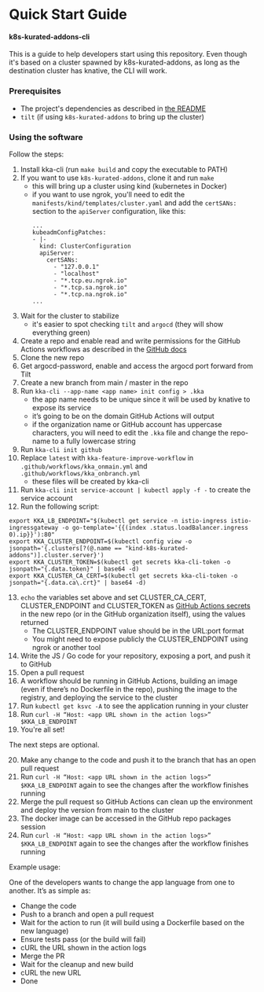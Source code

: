 # Quick Start Guide

#### k8s-kurated-addons-cli

This is a guide to help developers start using this repository. Even though it's based on a cluster spawned by k8s-kurated-addons, as long as the destination cluster has knative, the CLI will work.

### Prerequisites

- The project's dependencies as described in [the README](README.md)
- `tilt` (if using `k8s-kurated-addons` to bring up the cluster)

### Using the software

Follow the steps:

1. Install kka-cli (run `make build` and copy the executable to PATH)
2. If you want to use `k8s-kurated-addons`, clone it and run `make`
    * this will bring up a cluster using kind (kubernetes in Docker)
    * if you want to use ngrok, you'll need to edit the `manifests/kind/templates/cluster.yaml` and add the `certSANs:` section to the `apiServer` configuration, like this:
      ```
      ...
      kubeadmConfigPatches:
      - |-
        kind: ClusterConfiguration
        apiServer:
          certSANs:
            - "127.0.0.1"
            - "localhost"
            - "*.tcp.eu.ngrok.io"
            - "*.tcp.sa.ngrok.io"
            - "*.tcp.na.ngrok.io"
      ...
      ```
3. Wait for the cluster to stabilize
    * it's easier to spot checking `tilt` and `argocd` (they will show everything green)
4. Create a repo and enable read and write permissions for the GitHub Actions workflows as described in the [GitHub docs](https://docs.github.com/en/repositories/managing-your-repositorys-settings-and-features/enabling-features-for-your-repository/managing-github-actions-settings-for-a-repository#configuring-the-default-github_token-permissions)
5. Clone the new repo
6. Get argocd-password, enable and access the argocd port forward from Tilt
7. Create a new branch from main / master in the repo
8. Run `kka-cli --app-name <app name> init config > .kka`
    * the app name needs to be unique since it will be used by knative to expose its service
    * it’s going to be on the domain GitHub Actions will output
    * if the organization name or GitHub account has uppercase characters, you will need to edit the `.kka` file and change the repo-name to a fully lowercase string
9. Run `kka-cli init github`
10. Replace `latest` with `kka-feature-improve-workflow` in `.github/workflows/kka_onmain.yml` and `.github/workflows/kka_onbranch.yml`
    * these files will be created by kka-cli
11. Run `kka-cli init service-account | kubectl apply -f -` to create the service account
12. Run the following script:
```
export KKA_LB_ENDPOINT="$(kubectl get service -n istio-ingress istio-ingressgateway -o go-template='{{(index .status.loadBalancer.ingress 0).ip}}'):80"
export KKA_CLUSTER_ENDPOINT=$(kubectl config view -o jsonpath='{.clusters[?(@.name == "kind-k8s-kurated-addons")].cluster.server}')
export KKA_CLUSTER_TOKEN=$(kubectl get secrets kka-cli-token -o jsonpath="{.data.token}" | base64 -d)
export KKA_CLUSTER_CA_CERT=$(kubectl get secrets kka-cli-token -o jsonpath="{.data.ca\.crt}" | base64 -d)
```
13. `echo` the variables set above and set CLUSTER_CA_CERT, CLUSTER_ENDPOINT and CLUSTER_TOKEN as [GitHub Actions secrets](https://docs.github.com/en/actions/security-guides/encrypted-secrets#creating-encrypted-secrets-for-a-repository) in the new repo (or in the GitHub organization itself), using the values returned
    * The CLUSTER_ENDPOINT value should be in the URL:port format
    * You might need to expose publicly the CLUSTER_ENDPOINT using ngrok or another tool
14. Write the JS / Go code for your repository, exposing a port, and push it to GitHub
15. Open a pull request
16. A workflow should be running in GitHub Actions, building an image (even if there’s no Dockerfile in the repo), pushing the image to the registry, and deploying the service to the cluster
17. Run `kubectl get ksvc -A` to see the application running in your cluster
18. Run `curl -H “Host: <app URL shown in the action logs>” $KKA_LB_ENDPOINT`
19. You're all set!

The next steps are optional.

20. Make any change to the code and push it to the branch that has an open pull request
21. Run `curl -H “Host: <app URL shown in the action logs>” $KKA_LB_ENDPOINT` again to see the changes after the workflow finishes running
22. Merge the pull request so GitHub Actions can clean up the environment and deploy the version from main to the cluster
23. The docker image can be accessed in the GitHub repo packages session
24. Run `curl -H “Host: <app URL shown in the action logs>” $KKA_LB_ENDPOINT` again to see the changes after the workflow finishes running

Example usage:

One of the developers wants to change the app language from one to another. It’s as simple as:

- Change the code
- Push to a branch and open a pull request
- Wait for the action to run (it will build using a Dockerfile based on the new language)
- Ensure tests pass (or the build will fail)
- cURL the URL shown in the action logs
- Merge the PR
- Wait for the cleanup and new build
- cURL the new URL
- Done
